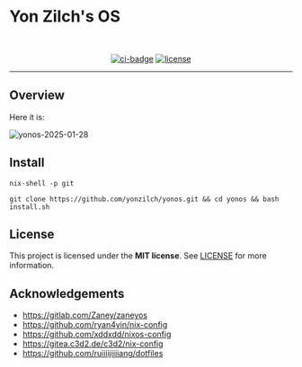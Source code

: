 

Yon Zilch's OS
==========

<div align="center">
<br />

[![ci-badge](https://img.shields.io/static/v1?label=Built%20with&message=NixOS&color=blue&logo=nixos&link=https://nixos.org&labelColor=111212)](https://nixos.org)
[![license](https://img.shields.io/github/license/yonzilch/yonos.svg?style=flat-square)](LICENSE)

</div>

---

## Overview

Here it is:

![yonos-2025-01-28](https://github.com/yonzilch/yonos/blob/main/-img/yonos-2025-01-28.png)


## Install

```
nix-shell -p git

git clone https://github.com/yonzilch/yonos.git && cd yonos && bash install.sh

```

## License

This project is licensed under the **MIT license**.
See [LICENSE](LICENSE) for more information.


## Acknowledgements

- <https://gitlab.com/Zaney/zaneyos>
- <https://github.com/ryan4yin/nix-config>
- <https://github.com/xddxdd/nixos-config>
- <https://gitea.c3d2.de/c3d2/nix-config>
- <https://github.com/ruiiiijiiiiang/dotfiles>
